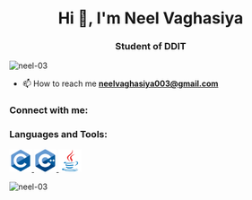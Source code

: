 <h1 align="center">Hi 👋, I'm Neel Vaghasiya</h1>
<h3 align="center">Student of DDIT</h3>

<p align="left"> <img src="https://komarev.com/ghpvc/?username=neel-03&label=Profile%20views&color=0e75b6&style=flat" alt="neel-03" /> </p>

- 📫 How to reach me **neelvaghasiya003@gmail.com**

<h3 align="left">Connect with me:</h3>
<p align="left">
</p>

<h3 align="left">Languages and Tools:</h3>
<p align="left"> <a href="https://www.cprogramming.com/" target="_blank" rel="noreferrer"> <img src="https://raw.githubusercontent.com/devicons/devicon/master/icons/c/c-original.svg" alt="c" width="40" height="40"/> </a> <a href="https://www.w3schools.com/cpp/" target="_blank" rel="noreferrer"> <img src="https://raw.githubusercontent.com/devicons/devicon/master/icons/cplusplus/cplusplus-original.svg" alt="cplusplus" width="40" height="40"/> </a> <a href="https://www.java.com" target="_blank" rel="noreferrer"> <img src="https://raw.githubusercontent.com/devicons/devicon/master/icons/java/java-original.svg" alt="java" width="40" height="40"/> </a> </p>

<p><img align="center" src="https://github-readme-stats.vercel.app/api/top-langs?username=neel-03&show_icons=true&locale=en&layout=compact" alt="neel-03" /></p>
